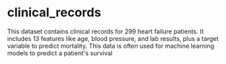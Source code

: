 # clinical_records
This dataset contains clinical records for 299 heart failure patients. It includes 13 features like age, blood pressure, and lab results, plus a target variable to predict mortality. This data is often used for machine learning models to predict a patient's survival
